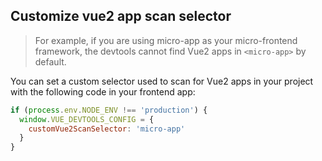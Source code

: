 ## Customize vue2 app scan selector
> For example, if you are using micro-app as your micro-frontend framework, the devtools cannot find Vue2 apps in `<micro-app>` by default.

You can set a custom selector used to scan for Vue2 apps in your project with the following code in your frontend app:

```js
if (process.env.NODE_ENV !== 'production') {
  window.VUE_DEVTOOLS_CONFIG = {
    customVue2ScanSelector: 'micro-app'
  }
}
```
